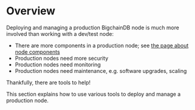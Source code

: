 # Overview

Deploying and managing a production BigchainDB node is much more involved than working with a dev/test node:

* There are more components in a production node; see [the page about node components](../nodes/node-components.html)
* Production nodes need more security
* Production nodes need monitoring
* Production nodes need maintenance, e.g. software upgrades, scaling

Thankfully, there are tools to help!

This section explains how to use various tools to deploy and manage a production node.
